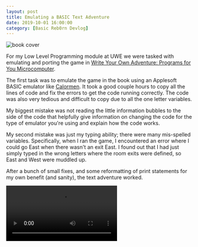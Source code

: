```yaml
---
layout: post
title: Emulating a BASIC Text Adventure
date: 2019-10-01 16:00:00
category: [Basic Reb0rn Devlog]
---
```


<img src="{{ site.baseurl }}/assets/BasicReb0rn/book_cover.jpg" alt="book cover"/>

For my Low Level Programming module at UWE we were tasked with emulating and porting the game in [Write Your Own Adventure: Programs for You Microcomputer](https://www.amazon.co.uk/Write-Your-Own-Adventure-Microcomputer/dp/0686878329). 

The first task was to emulate the game in the book using an Applesoft BASIC emulator like [Calormen](https://www.calormen.com/jsbasic/). It took a good couple hours to copy all the lines of code and fix the errors to get the code running correctly. The code was also very tedious and difficult to copy due to all the one letter variables.

My biggest mistake was not reading the little information bubbles to the side of the code that helpfully give information on changing the code for the type of emulator you're using and explain how the code works.

My second mistake was just my typing ability; there were many mis-spelled variables. Specifically, when I ran the game, I encountered an error where I could go East when there wasn't an exit East. I found out that I had just simply typed in the wrong letters where the room exits were defined, so East and West were muddled up.

After a bunch of small fixes, and some reformatting of print statements for my own benefit (and sanity), the text adventure worked.

<video controls>
  <source src="{{ site.baseurl }}/assets/BasicReb0rn/basic-Gameplay.mp4" type="video/mp4">
</video>
